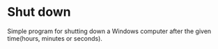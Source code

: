 # Shut down

Simple program for shutting down a Windows computer after the given time(hours, minutes or seconds).